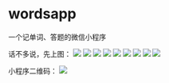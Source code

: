 # wordsapp
一个记单词、答题的微信小程序

话不多说，先上图：
![](https://img.w2solo.com/photo/Yxliam/cefd5276-6638-4243-b4f1-3f55ef6eaf94.jpg?imageView2/2/w/1920/q/100)
![](https://img.w2solo.com/photo/Yxliam/deb96602-0941-424e-986f-076abc7d09e3.jpg?imageView2/2/w/1920/q/100)
![](https://img.w2solo.com/photo/Yxliam/56fa2da2-bf1f-4e15-8e75-c98b47ff5755.jpg?imageView2/2/w/1920/q/100)
![](https://img.w2solo.com/photo/Yxliam/0391ed33-fce0-4eeb-b9b5-1e175a244c2c.jpg?imageView2/2/w/1920/q/100)
![](https://img.w2solo.com/photo/Yxliam/28d8b209-6491-47e1-a246-54910f6075f8.jpg?imageView2/2/w/1920/q/100)
![](https://img.w2solo.com/photo/Yxliam/fd53bdca-5a52-48dc-ac29-eb535ef8a585.jpg?imageView2/2/w/1920/q/100)
![](https://img.w2solo.com/photo/Yxliam/12eb5383-917b-4452-a428-5cbb56f7c2d5.jpg?imageView2/2/w/1920/q/100)
![](https://img.w2solo.com/photo/Yxliam/7c9893b9-9a0c-4fec-9ee7-a545fd9e8b10.jpg?imageView2/2/w/1920/q/100)
![](https://img.w2solo.com/photo/Yxliam/e17030bc-271e-4322-b342-9788e21abe36.jpg?imageView2/2/w/1920/q/100)

小程序二维码：
![](https://img.w2solo.com/photo/Yxliam/ad6365c9-b98b-430c-bd40-8d1187f13c08.jpg?imageView2/2/w/1920/q/100)




